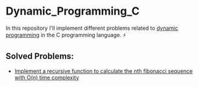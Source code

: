 # Dynamic_Programming_C

In this repository I'll implement different problems related to [dynamic programming](https://en.wikipedia.org/wiki/Dynamic_programming) in the C programming language. :zap:

## Solved Problems:

- [Implement a recursive function to calculate the nth fibonacci sequence with O(n) time complexity](https://github.com/SchattenMonarch/Dynamic_Programming_C/tree/main/dynamic_programming_c/recursive_fibonacci_O(n)_time)
